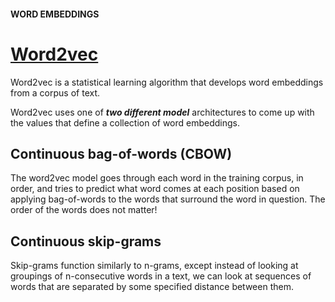 #### WORD EMBEDDINGS
# [Word2vec](https://www.codecademy.com/paths/build-chatbots-with-python/tracks/retrieval-based-chatbots/modules/nlp-word-embeddings/lessons/word-embeddings/exercises/word-2-vec)

Word2vec is a statistical learning algorithm that develops word embeddings from a corpus of text.

Word2vec uses one of ***two different model*** architectures to come up with the values that define a collection of word embeddings.

## Continuous bag-of-words (CBOW)
The word2vec model goes through each word in the training corpus, in order, and tries to predict what word comes at each position based on applying bag-of-words to the words that surround the word in question. 
The order of the words does not matter!

## Continuous skip-grams
Skip-grams function similarly to n-grams, except instead of looking at groupings of n-consecutive words in a text, we can look at sequences of words that are separated by some specified distance between them.
